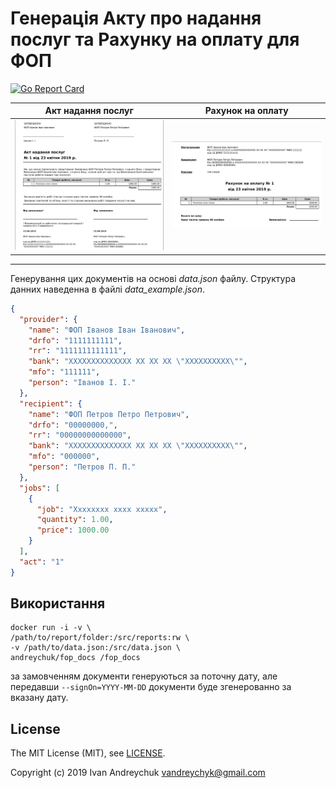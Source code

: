 # Генерація Акту про надання послуг та Рахунку на оплату для ФОП

[![Go Report Card][1]][2]

[1]: https://goreportcard.com/badge/github.com/andreychuk/fop_docs
[2]: https://goreportcard.com/report/github.com/andreychuk/fop_docs

Акт надання послуг | Рахунок на оплату
----|-----
![ACT](img/Act.png) | ![BILL](img/Bill.png)


----

Генерування цих документів на основі *data.json* файлу. Структура данних наведенна в файлі *data_example.json*.

```json
{
  "provider": {
    "name": "ФОП Іванов Іван Іванович",
    "drfo": "1111111111",
    "rr": "1111111111111",
    "bank": "ХХХХХХХХХХХХХХ ХХ ХХ ХХ \"ХХХХХХХХХХ\"",
    "mfo": "111111",
    "person": "Іванов І. І."
  },
  "recipient": {
    "name": "ФОП Петров Петро Петрович",
    "drfo": "00000000,",
    "rr": "00000000000000",
    "bank": "ХХХХХХХХХХХХХХ ХХ ХХ ХХ \"ХХХХХХХХХХ\"",
    "mfo": "000000",
    "person": "Петров П. П."
  },
  "jobs": [
    {
      "job": "Хххххххх хххх ххххх",
      "quantity": 1.00,
      "price": 1000.00
    }
  ],
  "act": "1"
}
```

Використання
------------

```
docker run -i -v \
/path/to/report/folder:/src/reports:rw \
-v /path/to/data.json:/src/data.json \
andreychuk/fop_docs /fop_docs
```

за замовченням документи генеруються за поточну дату, але передавши `--signOn=YYYY-MM-DD` документи буде згенерованно за вказану дату.

License
-------

The MIT License (MIT), see [LICENSE](LICENSE).

Copyright (c) 2019 Ivan Andreychuk vandreychyk@gmail.com
